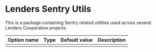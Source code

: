 # Lenders Sentry Utils
This is a package containing Sentry related utilities used across several Lenders Cooperative projects.

| Option name | Type | Default value | Description |
| --- | --- | --- | --- |
|  |  |  |  |

